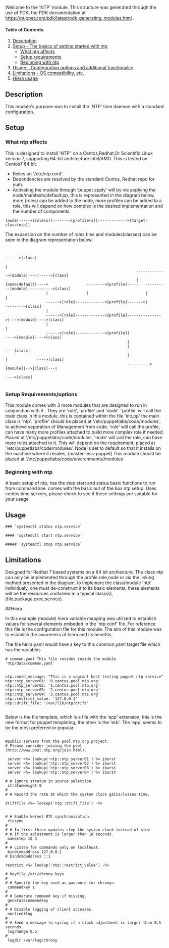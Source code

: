 Welcome to the 'NTP' module. This structure was generated through the use of PDK, the PDK documentation at https://puppet.com/pdk/latest/pdk_generating_modules.html .


#### Table of Contents

1. [Description](#description)
2. [Setup - The basics of getting started with ntp](#setup)
    * [What ntp affects](#what-ntp-affects)
    * [Setup requirements](#setup-requirements)
    * [Beginning with ntp](#beginning-with-ntp)
3. [Usage - Configuration options and additional functionality](#usage)
4. [Limitations - OS compatibility, etc.](#limitations)
5. [Hiera usage](#Hiera)

## Description

This module's purpose was to install the 'NTP' time daemon with a standard configuration.


## Setup

### What ntp affects 


This is designed to install 'NTP" on a Centos,Redhat,Or Scientific Linux version 7, supporting 64-bit architecture Intel/AMD. This is tested on Centos7 64 bit. 

* Relies on '/etc/ntp.conf'.
* Dependencies are resolved by the standard Centos, Redhat repo for yum.
* Activating the module through 'puppet apply' will by via applying the node/manifests/default.pp, this is represented in the diagram below, more (roles) can be added to the node, more profiles can be added to a role, this will depend on how complex is the desired implementation and the number of components. 


```
[node]----->[role(s)]------->[profile(s)]------------->[target-class(ntp)]

```

The expansion on the number of roles,files and modules(classes) can be seen in the diagram representation below:

```

                                                                                    ------>[class]
                                                                                    |
                                                          ------------->[module]----|----->[class]
                                                          |                         
[node(default)---->                 -------->[profile]-----   ----------[module]----------->[class]
                  |                 |                         |                    |
                  ------>[role]------------->[profile]------->|                    -------->[class]
                  |
                  ------>[role]------------->[profile]--------------->|--->[module]---->[class] 
                  |                                                   |
                  ------>[role]------------->[profile]|               ---->[module]---->[class] 
                                                      |
                                                      |                  ----[class]
                                                      |                  |             ---->[class]
                                                      ---------->[module]|-->[class]---| 
                                                                                        ---->[class]
   

```

### Setup Requirements/options

This module comes with 3 more modules that are designed to run in conjunction with it . They are 'role', 'profile' and 'node'.
'profile' will call the main class in this module, this is contained within the file 'init.pp' the main class is 'ntp'. 'profile' should be placed at '/etc/puppetlabs/code/modules', to achieve seperation of Management from code.
'role' will call the profile, can have many more profiles attached to build more complex role if needed. Placed at '/etc/puppetlabs/code/modules,
'node' will call the role, can have more roles attached to it. This will depend on the requirement, placed at '/etc/puppetlabs/code/modules/. Node is set to default so that it installs on the machine where it resides, (master-less-puppet)
This module should be placed at '/etc/puppetlabs/code/environments/<environment>/modules

### Beginning with ntp
 A basic setup of ntp, has the stop start and status basic functions to run from command line. comes with the basic out of the box ntp setup. Uses centos time servers, please check to see if these settings are suitable for your usage


## Usage

```
### `systemctl status ntp.service`

#### 'systemctl start ntp.service'

##### `systemctl stop ntp.service`

```


## Limitations

Designed for Redhat 7 based systems on a 64 bit archiecture.
The class ntp can only be implemented through the profile,role,node or via the linking method presented in the diagram, to implement the class/module 'ntp' individualy, one must de-construct it to its basic elements, these elements will be the resources contained in a typical class(s), (file,package,exec,service).

##Hiera

In this example (module) hiera variable mapping was utilized to establish values for several elements embeded in the 'ntp.conf' file. For reference  this file is the configuration file for this module. The aim of this module was to establish the awareness of hiera and its benefits.

The file heira.yaml would have a key to this common.yaml target file which has the variables

```
# common.yaml This file resides inside the module 'ntp/data/common.yaml'


ntp::motd_message: "This is a vagrant host testing puppet ntp service"
ntp::ntp_server01: '0.centos.pool.ntp.org'
ntp::ntp_server02: '1.centos.pool.ntp.org'
ntp::ntp_server03: '2.centos.pool.ntp.org'
ntp::ntp_server04: '3.centos.pool.nts.org'
ntp::restrict_value: '127.0.0.1'
ntp::drift_file: '/var/lib/ntp/drift'


```

Below is the file template, which is a file with the 'epp' extension, this is the new format for puppet templating, the other is the 'erb'. The 'epp' seems to be the most preferred or popular.

```

#public servers from the pool.ntp.org project.
# Please consider joining the pool (http://www.pool.ntp.org/join.html).

 server <%= lookup('ntp::ntp_server01') %> iburst
 server <%= lookup('ntp::ntp_server02') %> iburst
 server <%= lookup('ntp::ntp_server03') %> iburst
 server <%= lookup('ntp::ntp_server04') %> iburst

# # Ignore stratum in source selection.
 stratumweight 0
#
# # Record the rate at which the system clock gains/losses time.

driftfile <%= lookup('ntp::drift_file') -%>


# # Enable kernel RTC synchronization.
 rtcsync
#
# # In first three updates step the system clock instead of slew
# # if the adjustment is larger than 10 seconds.
 makestep 10 3
#
# # Listen for commands only on localhost.
 bindcmdaddress 127.0.0.1
# bindcmdaddress ::1

restrict <%= lookup('ntp::restrict_value') -%>

# keyfile /etc/chrony.keys
#
# # Specify the key used as password for chronyc.
 commandkey 1
#
# # Generate command key if missing.
 generatecommandkey
#
# # Disable logging of client accesses.
 noclientlog
#
# # Send a message to syslog if a clock adjustment is larger than 0.5 seconds.
 logchange 0.5
#
 logdir /var/log/chrony

```

